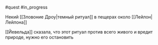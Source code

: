 #quest #in_progress

Некий [[Зловоние Дроу|темный ритуал]] в пещерах около [[Лейлон|Лейлона]]

[[Йевельда]] сказала, что этот ритуал против всего живого и вредит природе, нужно его остановить
